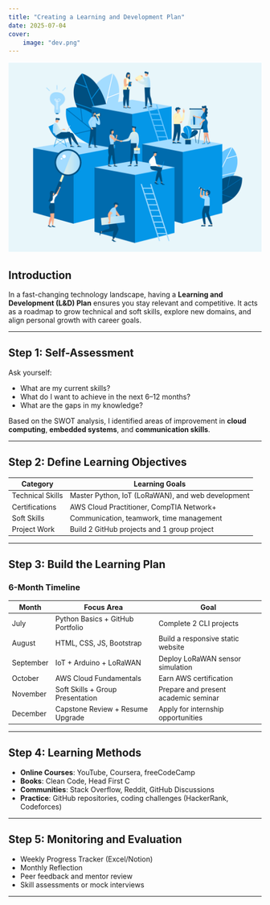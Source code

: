 ```yaml
---
title: "Creating a Learning and Development Plan"
date: 2025-07-04
cover:
    image: "dev.png"
---
```

![](dev.png)


## Introduction

In a fast-changing technology landscape, having a **Learning and Development (L&D) Plan** ensures you stay relevant and competitive. It acts as a roadmap to grow technical and soft skills, explore new domains, and align personal growth with career goals.

---

## Step 1: Self-Assessment

Ask yourself:
- What are my current skills?
- What do I want to achieve in the next 6–12 months?
- What are the gaps in my knowledge?

Based on the SWOT analysis, I identified areas of improvement in **cloud computing**, **embedded systems**, and **communication skills**.

---

## Step 2: Define Learning Objectives

| Category          | Learning Goals                                   |
|-------------------|--------------------------------------------------|
| Technical Skills  | Master Python, IoT (LoRaWAN), and web development|
| Certifications    | AWS Cloud Practitioner, CompTIA Network+         |
| Soft Skills       | Communication, teamwork, time management         |
| Project Work      | Build 2 GitHub projects and 1 group project      |

---

## Step 3: Build the Learning Plan

###  6-Month Timeline

| Month      | Focus Area                          | Goal                                 |
|------------|-------------------------------------|--------------------------------------|
| July       | Python Basics + GitHub Portfolio    | Complete 2 CLI projects              |
| August     | HTML, CSS, JS, Bootstrap            | Build a responsive static website    |
| September  | IoT + Arduino + LoRaWAN             | Deploy LoRaWAN sensor simulation     |
| October    | AWS Cloud Fundamentals              | Earn AWS certification               |
| November   | Soft Skills + Group Presentation    | Prepare and present academic seminar |
| December   | Capstone Review + Resume Upgrade    | Apply for internship opportunities   |

---

## Step 4: Learning Methods

- **Online Courses**: YouTube, Coursera, freeCodeCamp
- **Books**: Clean Code, Head First C
- **Communities**: Stack Overflow, Reddit, GitHub Discussions
- **Practice**: GitHub repositories, coding challenges (HackerRank, Codeforces)

---

## Step 5: Monitoring and Evaluation

- Weekly Progress Tracker (Excel/Notion)
- Monthly Reflection
- Peer feedback and mentor review
- Skill assessments or mock interviews

---



